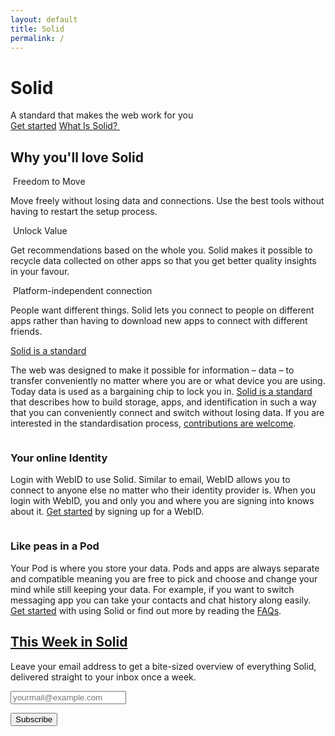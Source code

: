 ```yaml
---
layout: default
title: Solid
permalink: /
---
```


<div class="home">
  <div class="title-banner">
    <h1 class="title">Solid</h1>
    <div class="subtitle">
      A standard that makes the web work for you
    </div>
    <a href="{{site.baseurl}}/get-started" class="learn-btn">Get started</a>
    <a href="#what-is-solid" class="learn-more-link">
      What Is Solid?
      <img
        src="{{site.baseurl}}/assets/img/fontawesome-free-5.11.2-web/svgs/solid/chevron-down.svg"
        alt=""
        class="chevron"
      />
    </a>
  </div>
  <div class="page-content">
    <h2 class="intro-heading">
      Why you'll love Solid
    </h2>
    <div class="cards row around">
      <div class="col-xs-12 col-sm-12 col-md-4 col-lg-4">
        <div class="card">
          <div class="card-header">
            <img
              src="{{site.baseurl}}/assets/img/fontawesome-free-5.11.2-web/svgs/solid/dolly.svg"
              alt=""
              class="icon"
            />
            <span class="card-title">Freedom to Move</span>
          </div>
          <div class="card-body">
            <p>
            Move freely without losing data and connections. Use the best tools without having to restart the setup process.
            </p>
          </div>
        </div>
      </div>
      <div class="col-xs-12 col-sm-12 col-md-4 col-lg-4">
        <div class="card">
          <div class="card-header">
            <img
              src="{{site.baseurl}}/assets/img/fontawesome-free-5.11.2-web/svgs/solid/recycle.svg"
              alt=""
              class="icon"
            />
            <span class="card-title">Unlock Value</span>
          </div>
          <div class="card-body">
            <p>
            Get recommendations based on the whole you. Solid makes it possible to recycle data collected on other apps so that you get better quality insights in your favour.
            </p>
          </div>
        </div>
      </div>
      <div class="col-xs-12 col-sm-12 col-md-4 col-lg-4">
        <div class="card">
          <div class="card-header">
            <img
              src="{{site.baseurl}}/assets/img/fontawesome-free-5.11.2-web/svgs/solid/users.svg"
              alt=""
              class="icon"
            />
            <span class="card-title">Platform-independent connection</span>
          </div>
          <div class="card-body">
            <p>
              People want different things. Solid lets you connect to people on different apps rather than having to download new apps to connect with different friends.
            </p>
          </div>
        </div>
      </div>
    </div>
    <div id="what-is-solid" class="img-info-banner row around">
      <div class="col-xs-12 col-sm-12 col-md-5 col-lg-5">
        <div class="image">
          <img src="{{site.baseurl}}/assets/img/pod-user-icon.svg" alt="" />
        </div>
      </div>
      <div class="col-xs-12 col-sm-12 col-md-7 col-lg-7">
        <div class="info-card">
           <a href="https://solid.github.io/specification/" <h3 class="title">Solid is a standard</h3> </a>
          <p class="info">
            The web was designed to make it possible for information – data – to transfer conveniently no matter where you are or what device you are using. Today data is used as a bargaining chip to lock you in. <a href="https://solid.github.io/specification/" title="The Solid Specification">Solid is a standard</a> that describes how to build storage, apps, and identification in such a way that you can conveniently connect and switch without losing data. If you are interested in the standardisation process, <a href="{{site.baseUrl}}/standardisation" title="How to contribute to the Solid standards">contributions are welcome</a>.
          </p>
        </div>
      </div>
    </div>
    <div class="img-info-banner row around reverse">
      <div class="col-xs-12 col-sm-12 col-md-5 col-lg-5">
        <div class="image">
          <img src="{{site.baseurl}}/assets/img/pod-user-icon.svg" alt="" />
        </div>
      </div>
      <div class="col-xs-12 col-sm-12 col-md-7 col-lg-7">
        <div class="info-card">
          <h3 class="title">Your online Identity </h3>
          <p class="info">
          Login with WebID to use Solid. Similar to email, WebID allows you to connect to anyone else no matter who their identity provider is. When you login with WebID, you and only you and where you are signing into knows about it. <a href="{{site.baseUrl}}/use-solid" title="Where to get a Solid account">Get started</a> by signing up for a WebID.
          </p>
        </div>
      </div>
    </div>
    <div class="img-info-banner row around">
      <div class="col-xs-12 col-sm-12 col-md-5 col-lg-5">
        <div class="image">
          <img src="{{site.baseurl}}/assets/img/pod-user-icon.svg" alt="" />
        </div>
      </div>
      <div class="col-xs-12 col-sm-12 col-md-7 col-lg-7">
        <div class="info-card">
          <h3 class="title">Like peas in a Pod</h3>
          <p class="info">
            Your Pod is where you store your data. Pods and apps are always separate and compatible meaning you are free to pick and choose and change your mind while still keeping your data. For example, if you want to switch messaging app you can take your contacts and chat history along easily. <a href="{{site.baseUrl}}/use-solid" title="Where to get a Solid account">Get started</a> with using Solid or find out more by reading the <a href="{{site.baseUrl}}/faqs" title="Frequently Asked Questions">FAQs</a>.
          </p>
        </div>
      </div>
    </div>
    <form
      action="https://tinyletter.com/ThisWeekInSolid"
      class="newsletter-form"
      method="post"
      target="popupwindow"
      onsubmit="window.open('https://tinyletter.com/ThisWeekInSolid', 'popupwindow', 'scrollbars=yes,width=800,height=600');return true"
    >
      <h2>
        <a href="{{site.baseUrl}}/this-week-in-solid" title="View past editions of This Week in Solid">
          This Week in Solid
        </a>
      </h2>
      <p>
        <label for="tlemail">
          Leave your email address to get a bite-sized overview of everything Solid, delivered straight to your inbox once a week.
        </label>
      </p>
      <p>
        <input type="email" name="email" placeholder="yourmail@example.com" id="tlemail"/>
      </p>
      <input type="hidden" value="1" name="embed"/>
      <input type="submit" value="Subscribe" />
    </form>

  </div>
</div>
